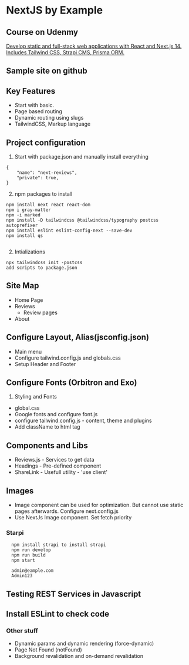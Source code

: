 # NextJS by Example

## Course on Udenmy

[Develop static and full-stack web applications with React and Next.js 14. Includes Tailwind CSS, Strapi CMS, Prisma ORM.
](https://www.udemy.com/course/nextjs-by-example)

## Sample site on github

## Key Features

- Start with basic.
- Page based routing
- Dynamic routing using slugs
- TailwindCSS, Markup language

## Project configuration

1. Start with package.json and manually install everything

```
{
    "name": "next-reviews",
    "private": true,
}
```

2. npm packages to install

```
npm install next react react-dom
npm i gray-matter
npm -i marked
npm install -D tailwindcss @tailwindcss/typography postcss autoprefixer
npm install eslint eslint-config-next --save-dev
npm install qs


```

2. Intializations

```
npx tailwindcss init -postcss
add scripts to package.json
```

## Site Map

- Home Page
- Reviews
  - Review pages
- About

## Configure Layout, Alias(jsconfig.json)

- Main menu
- Configure tailwind.config.js and globals.css
- Setup Header and Footer

## Configure Fonts (Orbitron and Exo)

1. Styling and Fonts

- global.css
- Google fonts and configure font.js
- configure tailwind.config.js - content, theme and plugins
- Add className to html tag

## Components and Libs

- Reviews.js - Services to get data
- Headings - Pre-defined component
- ShareLink - Usefull utility - 'use client'

## Images

- Image component can be used for optimization. But cannot use static pages afterwards. Configure next.config.js
- Use NextJs Image component. Set fetch priority

### Starpi

```
  npm install strapi to install strapi
  npm run develop
  npm run build
  npm start

  admin@eample.com
  Admin123
```

## Testing REST Services in Javascript

## Install ESLint to check code

### Other stuff

- Dynamic params and dynamic rendering (force-dynamic)
- Page Not Found (notFound)
- Background revalidation and on-demand revalidation
